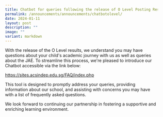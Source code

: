 ```yaml
---
title: Chatbot for queries following the release of O Level Posting Results
permalink: /announcements/announcements/chatbotolevel/
date: 2024-01-11
layout: post
description: ""
image: ""
variant: markdown
---
```

<p>With the release of the O Level results, we understand you may have questions about your child's academic journey with us as well as queries about the JAE. To streamline this process, we're pleased to introduce our Chatbot accessible via the link below:</p>

<p><a href="https://sites.acsindep.edu.sg/FAQ/index.php">https://sites.acsindep.edu.sg/FAQ/index.php</a></p>

<p>This tool is designed to promptly address your queries, providing information about our school, and assisting with concerns you may have with a list of frequently asked questions.&nbsp;</p>

<p>We look forward to continuing our partnership in fostering a supportive and enriching learning environment.</p>